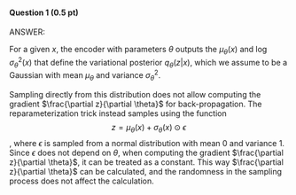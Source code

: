#### Question 1 (0.5 pt)

  

ANSWER:

For a given $x$, the encoder with parameters $\theta$ outputs the $\mu_\theta(x)$ and $\log\sigma^2_\theta(x)$ that define the variational posterior $q_\theta(z|x)$, which we assume to be a Gaussian with mean $\mu_\theta$ and variance $\sigma_\theta^2$.

Sampling directly from this distribution does not allow computing the gradient $\frac{\partial z}{\partial \theta}$ for back-propagation. The reparameterization trick instead samples using the function $$z = \mu_\theta(x) + \sigma_\theta(x)\odot\epsilon$$, where $\epsilon$ is sampled from a normal distribution with mean 0 and variance 1. Since $\epsilon$ does not depend on $\theta$, when computing the gradient $\frac{\partial z}{\partial \theta}$, it can be treated as a constant. This way $\frac{\partial z}{\partial \theta}$ can be calculated, and the randomness in the sampling process does not affect the calculation.